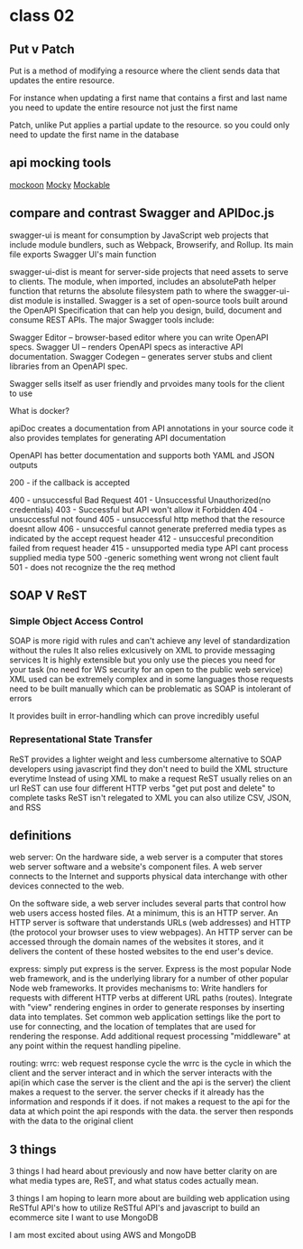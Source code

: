 # class 02

## Put v Patch

Put is a method of modifying a resource where the client sends data that updates the entire resource.

For instance when updating a first name that contains a first and last name you need to update the entire resource not just the first name

Patch, unlike Put applies a partial update to the resource. so you could only need to update the first name in the database
<!-- rapidapi.com/blog/put-vs-patch assisted with this answer-->

## api mocking tools

[mockoon](https://mockoon.com/)
[Mocky](https://designer.mocky.io/)
[Mockable](https://www.mockable.io/)

## compare and contrast Swagger and APIDoc.js

swagger-ui is meant for consumption by JavaScript web projects that include module bundlers, such as Webpack, Browserify, and Rollup. Its main file exports Swagger UI's main function

swagger-ui-dist is meant for server-side projects that need assets to serve to clients. The module, when imported, includes an absolutePath helper function that returns the absolute filesystem path to where the swagger-ui-dist module is installed.
Swagger is a set of open-source tools built around the OpenAPI Specification that can help you design, build, document and consume REST APIs. The major Swagger tools include:

Swagger Editor – browser-based editor where you can write OpenAPI specs.
Swagger UI – renders OpenAPI specs as interactive API documentation.
Swagger Codegen – generates server stubs and client libraries from an OpenAPI spec.

Swagger sells itself as user friendly and prvoides many tools for the client to use

What is docker?

<!--https://swagger.io/docs/open-source-tools/swagger-ui/usage/installation/ assisted with this answer -->
apiDoc creates a documentation from API annotations in your source code
it also provides templates for generating API documentation
<!-- https://apidocjs.com/ assisted with this answer-->

OpenAPI has better documentation and supports both YAML and JSON outputs

200 - if the callback is accepted

400 - unsuccessful Bad Request
401 - Unsuccessful Unauthorized(no credentials)
403 - Successful but API won't allow it Forbidden
404 - unsuccessful not found
405 - unsuccessful http method that the resource doesnt allow
406 - unsuccesful cannot generate preferred media types as indicated by the accept request header
412 - unsuccesful precondition failed from request header
415 - unsupported media type API cant process supplied media type
500 -generic something went wrong not client fault
501 - does not recognize the the req method


<!--https://restfulapi.net/http-status-codes/ assisted with this answer -->

## SOAP V ReST

### Simple Object Access Control

SOAP is more rigid with rules and can't achieve any level of standardization without the rules
It also relies exlcusively on XML to provide messaging services
It is highly extensible but you only use the pieces you need for your task (no need for WS security for an open to the public web service)
XML used can be extremely complex and in some languages<!--(like Javascript :( )--> those requests need to be built manually which can be problematic as SOAP is intolerant of errors

It provides built in error-handling which can prove incredibly useful
<!--https://smartbear.com/blog/test-and-monitor/soap-vs-rest-whats-the-difference/ assisted with this response -->

### Representational State Transfer

ReST provides a lighter weight and less cumbersome alternative to SOAP
developers using javascript find they don't need to build the XML structure everytime
Instead of using XML to make a request ReST usually relies on an url
ReST can use four different HTTP verbs "get put post and delete" to complete tasks
ReST isn't relegated to XML you can also utilize CSV, JSON, and RSS
<!--https://smartbear.com/blog/test-and-monitor/soap-vs-rest-whats-the-difference/ assisted with this response -->

## definitions

web server:
On the hardware side, a web server is a computer that stores web server software and a website's component files. A web server connects to the Internet and supports physical data interchange with other devices connected to the web.

On the software side, a web server includes several parts that control how web users access hosted files. At a minimum, this is an HTTP server. An HTTP server is software that understands URLs (web addresses) and HTTP (the protocol your browser uses to view webpages). An HTTP server can be accessed through the domain names of the websites it stores, and it delivers the content of these hosted websites to the end user's device.
<!--https://developer.mozilla.org/en-US/docs/Learn/Common_questions/What_is_a_web_server assisted with this response-->
express: simply put express is the server.
Express is the most popular Node web framework, and is the underlying library for a number of other popular Node web frameworks. It provides mechanisms to:
Write handlers for requests with different HTTP verbs at different URL paths (routes).
Integrate with "view" rendering engines in order to generate responses by inserting data into templates.
Set common web application settings like the port to use for connecting, and the location of templates that are used for rendering the response.
Add additional request processing "middleware" at any point within the request handling pipeline.
<!-- https://developer.mozilla.org/en-US/docs/Learn/Server-side/Express_Nodejs/Introduction assisted with this response -->
routing:
wrrc: web request response cycle
the wrrc is the cycle in which the client and the server interact and in which the server interacts with the api(in which case the server is the client and the api is the server)
the client makes a request to the server. the server checks if it already has the information and responds if it does. if not makes a request to the api for the data at which point the api responds with the data. the server then responds with the data to the original client

## 3 things

3 things I had heard about previously and now have better clarity on are what media types are, ReST, and what status codes actually mean.

3 things I am hoping to learn more about are building web application using ReSTful API's
how to utilize ReSTful API's and javascript to build an ecommerce site
I want to use MongoDB

I am most excited about using AWS and MongoDB